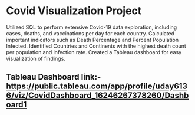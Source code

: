 # Covid Visualization Project
Utilized SQL to perform extensive Covid-19 data exploration, including cases, deaths, and vaccinations per day for each country. Calculated important indicators such as Death Percentage and Percent Population Infected. Identified Countries and Continents with the highest death count per population and infection rate. Created a Tableau dashboard for easy visualization of findings.

## Tableau Dashboard link:- https://public.tableau.com/app/profile/uday6136/viz/CovidDashboard_16246267378260/Dashboard1
